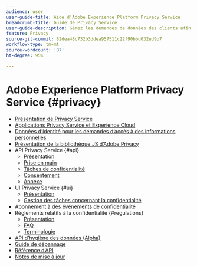 ```yaml
---
audience: user
user-guide-title: Aide d’Adobe Experience Platform Privacy Service
breadcrumb-title: Guide de Privacy Service
user-guide-description: Gérez les demandes de données des clients afin de respecter les réglementations légales en matière de confidentialité, telles que le RGPD et le CCPA.
feature: Privacy
source-git-commit: 82dea48c732b3ddea957511c22f90bbd032ed9b7
workflow-type: tm+mt
source-wordcount: '87'
ht-degree: 95%

---
```



# Adobe Experience Platform Privacy Service {#privacy}

* [Présentation de Privacy Service](./home.md)
* [Applications Privacy Service et Experience Cloud](./experience-cloud-apps.md)
* [Données d’identité pour les demandes d’accès à des informations personnelles](./identity-data.md)
* [Présentation de la bibliothèque JS d’Adobe Privacy](./js-library.md)
* API Privacy Service {#api}
   * [Présentation](./api/overview.md)
   * [Prise en main](./api/getting-started.md)
   * [Tâches de confidentialité](./api/privacy-jobs.md)
   * [Consentement](./api/consent.md)
   * [Annexe](./api/appendix.md)
* UI Privacy Service {#ui}
   * [Présentation](./ui/overview.md)
   * [Gestion des tâches concernant la confidentialité](./ui/user-guide.md)
* [Abonnement à des événements de confidentialité](./privacy-events.md)
* Règlements relatifs à la confidentialité {#regulations}
   * [Présentation](./regulations/overview.md)
   * [FAQ](./regulations/faq.md)
   * [Terminologie](./regulations/terminology.md)
* [API d’hygiène des données (Alpha)](./data-hygiene-api.md)
* [Guide de dépannage](./troubleshooting-guide.md)
* [Référence d’API](https://www.adobe.io/experience-platform-apis/references/privacy-service/)
* [Notes de mise à jour](./release-notes.md)
